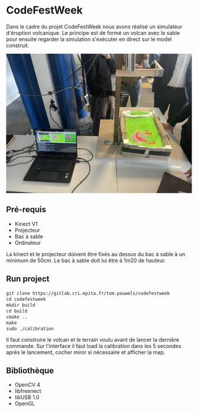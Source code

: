 # CodeFestWeek

Dans le cadre du projet CodeFestWeek nous avons réalisé un simulateur d'éruption volcanique. Le principe est de formé un volcan avec le sable pour ensuite regarder la simulation s'exécuter en direct sur le model construit.

![Résultat en fin de semaine](data/IMG_2636.jpg)

## Pré-requis

- Kinect V1
- Projecteur
- Bac à sable
- Ordinateur

La kinect et le projecteur doivent être fixés au dessus du bac à sable à un minimum de 50cm. Le bac à sable doit lui être à 1m20 de hauteur.

## Run project

```
git clone https://gitlab.cri.epita.fr/tom.pauwels/codefestweek
cd codefestweek
mkdir build
cd build
cmake ..
make
sudo ./calibration
```

Il faut construire le volcan et le terrain voulu avant de lancer la dernière commande. Sur l'interface il faut load la calibration dans les 5 secondes après le lancement, cocher miror si nécessaire et afficher la map.

## Bibliothèque

- OpenCV 4
- libfreenect
- libUSB 1.0
- OpenGL
